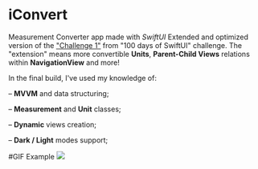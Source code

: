 # iConvert
Measurement Converter app made with *SwiftUI*
Extended and optimized version of the ["Challenge 1"](https://www.hackingwithswift.com/100/swiftui/19) from "100 days of SwiftUI" challenge.
The "extension" means more convertible **Units**, **Parent-Child Views** relations within **NavigationView** and more!

In the final build, I've used my knowledge of: 

– **MVVM** and data structuring;

– **Measurement** and **Unit** classes;

– **Dynamic** views creation; 

– **Dark / Light** modes support;

#GIF Example
![](https://github.com/llieusedie/IConvert/blob/ae38a41f488f84bfc81913615f696c3063446cf3/iConvert-Media.gif)
